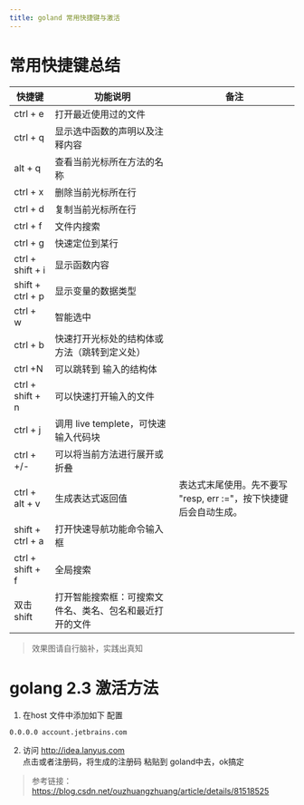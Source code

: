 ```yaml
---
title: goland 常用快捷键与激活
---
```

# 常用快捷键总结

快捷键 | 功能说明 | 备注 |
---|--- |---
ctrl + e | 打开最近使用过的文件 |
ctrl + q | 显示选中函数的声明以及注释内容 |
alt  + q | 查看当前光标所在方法的名称 |
ctrl + x | 删除当前光标所在行|
ctrl + d | 复制当前光标所在行|
ctrl + f | 文件内搜索|
ctrl + g | 快速定位到某行|
ctrl + shift + i | 显示函数内容|
shift + ctrl + p | 显示变量的数据类型|
ctrl + w | 智能选中|
ctrl + b | 快速打开光标处的结构体或方法（跳转到定义处）|
ctrl +N | 可以跳转到 输入的结构体 |
ctrl + shift + n |可以快速打开输入的文件|
ctrl + j | 调用 live templete，可快速输入代码块|
ctrl + +/- | 可以将当前方法进行展开或折叠|
ctrl + alt + v | 生成表达式返回值 |表达式末尾使用。先不要写 "resp, err :="，按下快捷键后会自动生成。
shift + ctrl + a | 打开快速导航功能命令输入框|
ctrl + shift + f | 全局搜索|
双击shift | 打开智能搜索框：可搜索文件名、类名、包名和最近打开的文件

> 效果图请自行脑补，实践出真知


# golang 2.3 激活方法
1. 在host 文件中添加如下 配置
```
0.0.0.0 account.jetbrains.com
```
2. 访问 http://idea.lanyus.com   
点击或者注册码，将生成的注册码 粘贴到 goland中去，ok搞定


> 参考链接： https://blog.csdn.net/ouzhuangzhuang/article/details/81518525